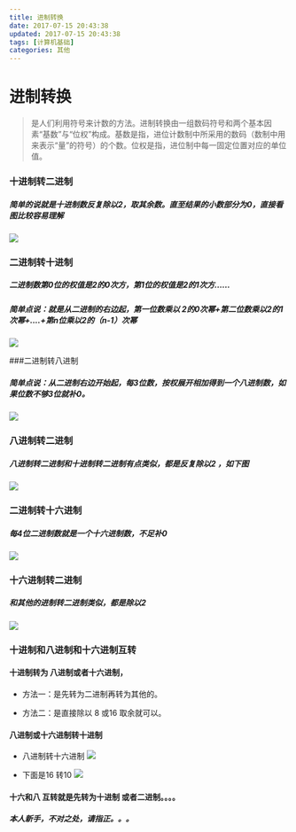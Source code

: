 ```yaml
---
title: 进制转换
date: 2017-07-15 20:43:38
updated: 2017-07-15 20:43:38
tags: [计算机基础]
categories: 其他
---
```

# 进制转换
> 是人们利用符号来计数的方法。进制转换由一组数码符号和两个基本因素“基数”与“位权”构成。基数是指，进位计数制中所采用的数码（数制中用来表示“量”的符号）的个数。位权是指，进位制中每一固定位置对应的单位值。

### 十进制转二进制
##### 简单的说就是十进制数反复除以2，取其余数。直至结果的小数部分为0，直接看图比较容易理解
![](1499826075883072090.png)

### 二进制转十进制
##### 二进制数第0位的权值是2的0次方，第1位的权值是2的1次方……
##### 简单点说：就是从二进制的右边起，第一位数乘以 2的0次幂+第二位数乘以2的1次幂+....+第n位乘以2的（n-1）次幂

![](1499826419288047242.png)

###二进制转八进制
##### 简单点说：从二进制右边开始起，每3位数，按权展开相加得到一个八进制数，如果位数不够3位就补0。
![](1499826756749051090.png)

### 八进制转二进制
##### 八进制转二进制和十进制转二进制有点类似，都是反复除以2 ，如下图
![](1499826946611051267.png)

### 二进制转十六进制
##### 每4位二进制数就是一个十六进制数，不足补0
![](1499827289079055937.png)

### 十六进制转二进制
##### 和其他的进制转二进制类似，都是除以2
![](1499827385837052234.png)

### 十进制和八进制和十六进制互转

#### 十进制转为 八进制或者十六进制，

+ 方法一：是先转为二进制再转为其他的。

+ 方法二：是直接除以 8 或16 取余就可以。

#### 八进制或十六进制转十进制
+ 八进制转十六进制
![](1499828487938007647.png)

+ 下面是16 转10
![](1499829011790050306.png)

#### 十六和八 互转就是先转为十进制 或者二进制。。。。
##### 本人新手，不对之处，请指正。。。
